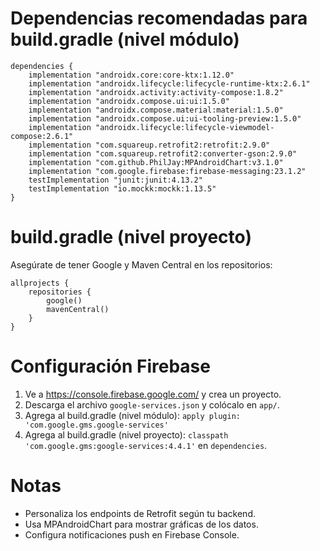 # Dependencias recomendadas para build.gradle (nivel módulo)

```
dependencies {
    implementation "androidx.core:core-ktx:1.12.0"
    implementation "androidx.lifecycle:lifecycle-runtime-ktx:2.6.1"
    implementation "androidx.activity:activity-compose:1.8.2"
    implementation "androidx.compose.ui:ui:1.5.0"
    implementation "androidx.compose.material:material:1.5.0"
    implementation "androidx.compose.ui:ui-tooling-preview:1.5.0"
    implementation "androidx.lifecycle:lifecycle-viewmodel-compose:2.6.1"
    implementation "com.squareup.retrofit2:retrofit:2.9.0"
    implementation "com.squareup.retrofit2:converter-gson:2.9.0"
    implementation "com.github.PhilJay:MPAndroidChart:v3.1.0"
    implementation "com.google.firebase:firebase-messaging:23.1.2"
    testImplementation "junit:junit:4.13.2"
    testImplementation "io.mockk:mockk:1.13.5"
}
```

# build.gradle (nivel proyecto)

Asegúrate de tener Google y Maven Central en los repositorios:

```
allprojects {
    repositories {
        google()
        mavenCentral()
    }
}
```

# Configuración Firebase

1. Ve a https://console.firebase.google.com/ y crea un proyecto.
2. Descarga el archivo `google-services.json` y colócalo en `app/`.
3. Agrega al build.gradle (nivel módulo):
   `apply plugin: 'com.google.gms.google-services'`
4. Agrega al build.gradle (nivel proyecto):
   `classpath 'com.google.gms:google-services:4.4.1'` en `dependencies`.

# Notas
- Personaliza los endpoints de Retrofit según tu backend.
- Usa MPAndroidChart para mostrar gráficas de los datos.
- Configura notificaciones push en Firebase Console.
